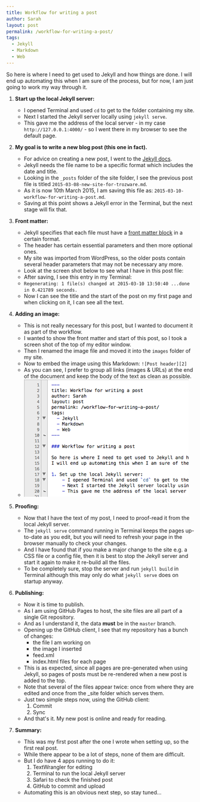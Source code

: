 ```yaml
---
title: Workflow for writing a post
author: Sarah
layout: post
permalink: /workflow-for-writing-a-post/
tags:
  - Jekyll
  - Markdown
  - Web
---
```


So here is where I need to get used to Jekyll and how things are done.
I will end up automating this when I am sure of the process, but for now, I am just going to work my way through it.

1. **Start up the local Jekyll server:**
	- I opened Terminal and used `cd` to get to the folder containing my site.
	- Next I started the Jekyll server locally using `jekyll serve`.
	- This gave me the address of the local server - in my case `http://127.0.0.1:4000/` - so I went there in my browser to see the default page.

1. **My goal is to write a new blog post (this one in fact).**
	- For advice on creating a new post, I went to the [Jekyll docs][3].
	- Jekyll needs the file name to be a specific format which includes the date and title.
	- Looking in the `_posts` folder of the site folder, I see the previous post file is titled `2015-03-08-new-site-for-trozware.md`.
	- As it is now 10th March 2015, I am saving this file as: `2015-03-10-workflow-for-writing-a-post.md`.
	- Saving at this point shows a Jekyll error in the Terminal, but the next stage will fix that.
	
1. **Front matter:**
	- Jekyll specifies that each file must have a [front matter block][1] in a certain format.
	- The header has certain essential parameters and then more optional ones.
	- My site was imported from WordPress, so the older posts contain several header parameters that may not be necessary any more.
	- Look at the screen shot below to see what I have in this post file:
	- After saving, I see this entry in my Terminal:
	- `Regenerating: 1 file(s) changed at 2015-03-10 13:50:40 ...done in 0.421789 seconds.`
	- Now I can see the title and the start of the post on my first page and when clicking on it, I can see all the text.
	
1. **Adding an image:**
	- This is not really necessary for this post, but I wanted to document it as part of the workflow.
	- I wanted to show the front matter and start of this post, so I took a screen shot of the top of my editor window.
	- Then I renamed the image file and moved it into the `images` folder of my site.
	- Now to embed the image using this Markdown: `![Post header][2]`
	- As you can see, I prefer to group all links (images & URLs) at the end of the document and keep the body of the text as clean as possible.
	- ![Post header][2]
	
1. **Proofing:**
	- Now that I have the text of my post, I need to proof-read it from the local Jekyll server.
	- The `jekyll serve` command running in Terminal keeps the pages up-to-date as you edit, but you will need to refresh your page in the browser manually to check your changes.
	- And I have found that if you make a major change to the site e.g. a CSS file or a config file, then it is best to stop the Jekyll server and start it again to make it re-build all the files.
	- To be completely sure, stop the server and run `jekyll build` in Terminal although this may only do what `jekyll serve` does on startup anyway.
	
1. **Publishing:**
	- Now it is time to publish.
	- As I am using GitHub Pages to host, the site files are all part of a single Git repository.
	- And as I understand it, the data **must** be in the `master` branch.
	- Opening up the GitHub client, I see that my repository has a bunch of changes:
		- the file I am working on
		- the image I inserted
		- feed.xml
		- index.html files for each page
	- This is as expected, since all pages are pre-generated when using Jekyll, so pages of posts must be re-rendered when a new post is added to the top.
	- Note that several of the files appear twice: once from where they are edited and once from the _site folder which serves them.
	- Just two simple steps now, using the GitHub client:
		1. Commit
		2. Sync
	- And that's it. My new post is online and ready for reading.
	
1. **Summary:**
	- This was my first post after the one I wrote when setting up, so the first real post.
	- While there appear to be a lot of steps, none of them are difficult.
	- But I do have 4 apps running to do it:
		1. TextWrangler for editing
		1. Terminal to run the local Jekyll server
		1. Safari to check the finished post
		1. GitHub to commit and upload
	- Automating this is an obvious next step, so stay tuned...


[1]: http://jekyllrb.com/docs/frontmatter/
[2]: /images/post_header.png
[3]: http://jekyllrb.com/docs/posts/